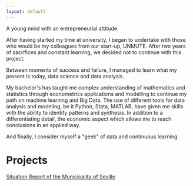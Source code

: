 ```yaml
---
layout: default
---
```


A young mind with an entrepreneurial attitude.

After having started my time at university, I began to undertake with those who would be my colleagues from our start-up, UNMUTE. After two years of sacrifices and constant learning, we decided not to continue with this project.

Between moments of success and failure, I managed to learn what my present is today, data science and data analysis.

My bachelor's has taught me complex understanding of mathematics and statistics through econometrics applications and modelling to continue my path on machine learning and Big Data. The use of different tools for data analysis and modeling, be it Python, Stata, MATLAB, have given me skills with the ability to identify patterns and synthesis. In addition to a differentiating detail, the economic aspect which allows me to reach conclusions in an applied way.

And finally, I consider myself a "geek" of data and continuous learning.


# Projects
<a href="Situation_Report_of_the_Municipality_of_Seville.html" title="Situation Report of the Municipality of Seville">Situation Report of the Municipality of Seville</a>